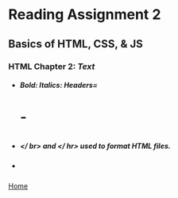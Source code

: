 # Reading Assignment 2
## Basics of HTML, CSS, & JS

### HTML Chapter 2: *Text*

- ##### Bold: <b></b> Italics: <i></i> Headers= <h1>-<h6>

- ##### </ br> and </ hr> used to format HTML files.

- ##### 


[Home](README.md) 